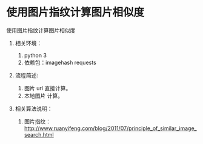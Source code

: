 # 使用图片指纹计算图片相似度
使用图片指纹计算图片相似度

1. 相关环境：
    1. python 3 
    2. 依赖包：imagehash requests 

2. 流程简述:
    1. 图片 url 直接计算。
    2. 本地图片 计算。

3. 相关算法说明：
    1. 图片指纹：http://www.ruanyifeng.com/blog/2011/07/principle_of_similar_image_search.html
    
    

    

